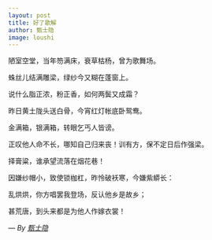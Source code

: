 ```yaml
---
layout: post
title: 好了歌解
author: 甄士隐
image: loushi
---
```

陋室空堂，当年笏满床，衰草枯杨，曾为歌舞场。

蛛丝儿结满雕梁，绿纱今又糊在蓬窗上。

说什么脂正浓，粉正香，如何两鬓又成霜？

昨日黄土陇头送白骨，今宵红灯帐底卧鸳鸯。

金满箱，银满箱，转眼乞丐人皆谤。

正叹他人命不长，哪知自己归来丧！训有方，保不定日后作强梁。

择膏粱，谁承望流落在烟花巷！

因嫌纱帽小，致使锁枷杠，昨怜破袄寒，今嫌紫蟒长：

乱烘烘，你方唱罢我登场，反认他乡是故乡；

甚荒唐，到头来都是为他人作嫁衣裳！

— _By [甄士隐](https://zh.wikipedia.org/wiki/%E7%94%84%E5%A3%AB%E9%9A%90)_
